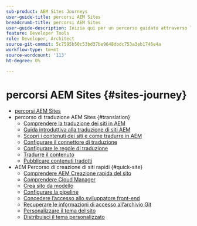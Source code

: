 ```yaml
---
sub-product: AEM Sites Journeys
user-guide-title: percorsi AEM Sites
breadcrumb-title: percorsi AEM Sites
user-guide-description: Inizia qui per un percorso guidato attraverso le funzionalità di siti potenti e flessibili di AEM, le loro funzionalità e come sfruttarle nel tuo progetto.
feature: Developer Tools
role: Developer, Architect
source-git-commit: 5c7595b50c53bd37be9648dbdc753a3eb1746e4a
workflow-type: tm+mt
source-wordcount: '113'
ht-degree: 0%

---
```



# percorsi AEM Sites {#sites-journey}

+ [percorsi AEM Sites](/help/journey-sites/home.md)
+ percorso di traduzione AEM Sites {#translation}
   + [Comprendere la traduzione dei siti in AEM](translation/overview.md)
   + [Guida introduttiva alla traduzione di siti AEM](translation/getting-started.md)
   + [Scopri i contenuti dei siti e come tradurre in AEM](translation/learn-about.md)
   + [Configurare il connettore di traduzione](translation/configure-connector.md)
   + [Configurare le regole di traduzione](translation/translation-rules.md)
   + [Tradurre il contenuto](translation/translate-content.md)
   + [Pubblicare contenuti tradotti](translation/publish-content.md)
+ AEM Percorso di creazione di siti rapidi {#quick-site}
   + [Comprendere AEM Creazione rapida del sito](quick-site/overview.md)
   + [Comprendere Cloud Manager](quick-site/cloud-manager.md)
   + [Crea sito da modello](quick-site/create-site.md)
   + [Configurare la pipeline](quick-site/pipeline-setup.md)
   + [Concedere l’accesso allo sviluppatore front-end](quick-site/grant-access.md)
   + [Recuperare le informazioni di accesso all’archivio Git](quick-site/retrieve-access.md)
   + [Personalizzare il tema del sito](quick-site/customize-theme.md)
   + [Distribuisci il tema personalizzato](quick-site/deploy-theme.md)
